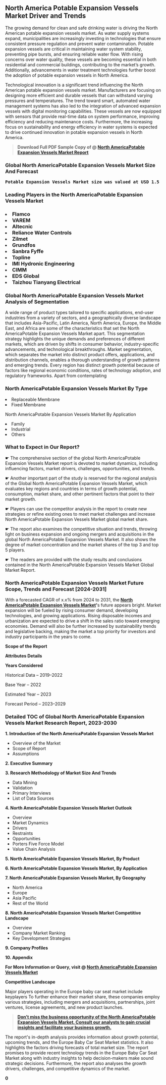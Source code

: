 <p><h2>North America Potable Expansion Vessels Market Driver and Trends</h2><p>The growing demand for clean and safe drinking water is driving the North American potable expansion vessels market. As water supply systems expand, municipalities are increasingly investing in technologies that ensure consistent pressure regulation and prevent water contamination. Potable expansion vessels are critical in maintaining water system stability, preventing pipe bursts, and ensuring reliable water flow. With rising concerns over water quality, these vessels are becoming essential in both residential and commercial buildings, contributing to the market’s growth. Additionally, advancements in water treatment technologies further boost the adoption of potable expansion vessels in North America.</p><p>Technological innovation is a significant trend influencing the North American potable expansion vessels market. Manufacturers are focusing on designing more efficient and durable vessels that can withstand varying pressures and temperatures. The trend toward smart, automated water management systems has also led to the integration of advanced expansion vessels with digital monitoring capabilities. These vessels are now equipped with sensors that provide real-time data on system performance, improving efficiency and reducing maintenance costs. Furthermore, the increasing focus on sustainability and energy efficiency in water systems is expected to drive continued innovation in potable expansion vessels in North America.</p></p><blockquote id="" class=""><strong>Download Full PDF Sample Copy of @&nbsp;<a href="https://www.verifiedmarketreports.com/download-sample/?rid=350124&utm_source=GitHub-Jan&utm_medium=281" target="_blank">North AmericaPotable Expansion Vessels Market Report</a>&nbsp;&nbsp;</strong></blockquote><h3 id="" class=""><strong>Global&nbsp;North AmericaPotable Expansion Vessels Market Size And Forecast</strong></h3><pre class="reader-text-block__code-block"><strong>Potable Expansion Vessels Market size was valued at USD 1.5 Billion in 2022 and is projected to reach USD 2.4 Billion by 2030, growing at a CAGR of 6.3% from 2024 to 2030.</strong></pre><h3 id="" class="">Leading Players in the&nbsp;North AmericaPotable Expansion Vessels Market</h3><h3 class=""></Li><Li>Flamco</Li><Li> VAREM</Li><Li> Altecnic</Li><Li> Reliance Water Controls</Li><Li> Zilmet</Li><Li> Grundfos</Li><Li> Sanbra Fyffe</Li><Li> Topline</Li><Li> IMI Hydronic Engineering</Li><Li> CIMM</Li><Li> EDS Global</Li><Li> Taizhou Tianyang Electrical</h3><h3 id="" class="">Global&nbsp;North AmericaPotable Expansion Vessels Market Analysis of Segmentation</h3><p id="" class="">A wide range of product types tailored to specific applications, end-user industries from a variety of sectors, and a geographically diverse landscape that includes Asia-Pacific, Latin America, North America, Europe, the Middle East, and Africa are some of the characteristics that set the North AmericaPotable Expansion Vessels Market apart. This segmentation strategy highlights the unique demands and preferences of different markets, which are driven by shifts in consumer behavior, industry-specific advancements, and technological breakthroughs. Market segmentation, which separates the market into distinct product offers, applications, and distribution channels, enables a thorough understanding of growth patterns and emerging trends. Every region has distinct growth potential because of factors like regional economic conditions, rates of technology adoption, and regulatory frameworks. Apart from contemplating</p><h3 id="" class="">North AmericaPotable Expansion Vessels Market&nbsp;By Type</h3><p></Li><Li>Replaceable Membrane</Li><Li> Fixed Membrane</p><div class="" data-test-id=""><p>North AmericaPotable Expansion Vessels Market&nbsp;By Application</p></div><p class=""></Li><Li>Family</Li><Li> Industrial</Li><Li> Others</p><div class="" data-test-id=""><h3><span class="">What to Expect in Our Report?</span></h3></div><div class="" data-test-id=""><p><span class="">☛ The comprehensive section of the global North AmericaPotable Expansion Vessels Market report is devoted to market dynamics, including influencing factors, market drivers, challenges, opportunities, and trends.</span></p></div><div class="" data-test-id=""><p><span class="">☛ Another important part of the study is reserved for the regional analysis of the Global North AmericaPotable Expansion Vessels Market, which evaluates key regions and countries in terms of growth potential, consumption, market share, and other pertinent factors that point to their market growth.</span></p></div><div class="" data-test-id=""><p><span class="">☛ Players can use the competitor analysis in the report to create new strategies or refine existing ones to meet market challenges and increase North AmericaPotable Expansion Vessels Market global market share.</span></p></div><div class="" data-test-id=""><p><span class="">☛ The report also examines the competitive situation and trends, throwing light on business expansion and ongoing mergers and acquisitions in the global North AmericaPotable Expansion Vessels Market. It also shows the degree of market concentration and the market shares of the top 3 and top 5 players.</span></p></div><div class="" data-test-id=""><p><span class="">☛ The readers are provided with the study results and conclusions contained in the North AmericaPotable Expansion Vessels Market Global Market Report.</span></p></div><div class="" data-test-id=""><h3><span class="">North AmericaPotable Expansion Vessels Market Future Scope, Trends and Forecast [2024-2031]</span></h3></div><div class="" data-test-id=""><p><span class="">With a forecasted CAGR of x.x% from 2024 to 2031, the <strong><a href="https://www.verifiedmarketreports.com/download-sample/?rid=350124&utm_source=GitHub-Jan&utm_medium=281" target="_blank">North AmericaPotable Expansion Vessels Market</a>'</strong>s future appears bright. Market expansion will be fueled by rising consumer demand, developing technologies, and growing applications. Rising disposable incomes and urbanization are expected to drive a shift in the sales ratio toward emerging economies. Demand will also be further increased by sustainability trends and legislative backing, making the market a top priority for investors and industry participants in the years to come.</span></p><p id="ember66" class="ember-view reader-text-block__paragraph"><strong>Scope of the Report</strong></p><p id="ember67" class="ember-view reader-text-block__paragraph"><strong>Attributes Details</strong></p><p id="ember68" class="ember-view reader-text-block__paragraph"><strong>Years Considered</strong></p><p id="ember69" class="ember-view reader-text-block__paragraph">Historical Data &ndash; 2019&ndash;2022</p><p id="ember70" class="ember-view reader-text-block__paragraph">Base Year &ndash; 2022</p><p id="ember71" class="ember-view reader-text-block__paragraph">Estimated Year &ndash; 2023</p><p id="ember72" class="ember-view reader-text-block__paragraph">Forecast Period &ndash; 2023&ndash;2029</p></div><h3 id="" class="">Detailed TOC of Global North AmericaPotable Expansion Vessels Market Research Report, 2023-2030</h3><p id="" class=""><strong>1. Introduction of the North AmericaPotable Expansion Vessels Market</strong></p><ul><li>Overview of the Market</li><li>Scope of Report</li><li>Assumptions</li></ul><p id="" class=""><strong>2. Executive Summary</strong></p><p id="" class=""><strong>3. Research Methodology of Market Size And Trends</strong></p><ul><li>Data Mining</li><li>Validation</li><li>Primary Interviews</li><li>List of Data Sources</li></ul><p id="" class=""><strong>4. North AmericaPotable Expansion Vessels Market Outlook</strong></p><ul><li>Overview</li><li>Market Dynamics</li><li>Drivers</li><li>Restraints</li><li>Opportunities</li><li>Porters Five Force Model</li><li>Value Chain Analysis</li></ul><p id="" class=""><strong>5. North AmericaPotable Expansion Vessels Market, By Product</strong></p><p id="" class=""><strong>6. North AmericaPotable Expansion Vessels Market, By Application</strong></p><p id="" class=""><strong>7. North AmericaPotable Expansion Vessels Market, By Geography</strong></p><ul><li>North America</li><li>Europe</li><li>Asia Pacific</li><li>Rest of the World</li></ul><p id="" class=""><strong>8. North AmericaPotable Expansion Vessels Market Competitive Landscape</strong></p><ul><li>Overview</li><li>Company Market Ranking</li><li>Key Development Strategies</li></ul><p id="" class=""><strong>9. Company Profiles</strong></p><p id="" class=""><strong>10. Appendix</strong></p><p><strong>For More Information or Query, visit&nbsp;@ <a href="https://www.verifiedmarketreports.com/product/potable-expansion-vessels-market/" target="_blank">North AmericaPotable Expansion Vessels Market</a></strong></p><p id="ember61" class="ember-view reader-text-block__paragraph"><strong>Competitive Landscape</strong></p><p id="ember62" class="ember-view reader-text-block__paragraph">Major players operating in the Europe baby car seat market include keyplayers To further enhance their market share, these companies employ various strategies, including mergers and acquisitions, partnerships, joint ventures, license agreements, and new product launches.</p><blockquote id="ember63" class="ember-view reader-text-block__blockquote"><strong><a href="https://www.verifiedmarketreports.com/download-sample/?rid=350124&utm_source=GitHub-Jan&utm_medium=281" target="_blank">Don&rsquo;t miss the business opportunity of the North AmericaPotable Expansion Vessels Market. Consult our analysts to gain crucial insights and facilitate your business growth.</a></strong></blockquote><p id="ember64" class="ember-view reader-text-block__paragraph">The report's in-depth analysis provides information about growth potential, upcoming trends, and the Europe Baby Car Seat Market statistics. It also highlights the factors driving forecasts of total market size. The report promises to provide recent technology trends in the Europe Baby Car Seat Market along with industry insights to help decision-makers make sound strategic decisions. Furthermore, the report also analyses the growth drivers, challenges, and competitive dynamics of the market.</p><p class="ember-view reader-text-block__paragraph"><strong>0</strong></p>
